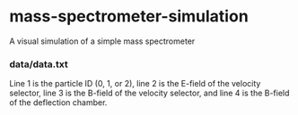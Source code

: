 # mass-spectrometer-simulation
A visual simulation of a simple mass spectrometer

### data/data.txt

Line 1 is the particle ID (0, 1, or 2), line 2 is the E-field of the velocity selector, line 3 is the B-field of the velocity selector, and line 4 is the B-field of the deflection chamber.
